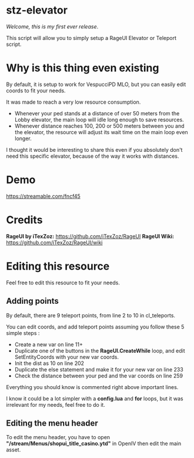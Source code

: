 # stz-elevator
*Welcome, this is my first ever release*. 

This script will allow you to simply setup a RageUI Elevator or Teleport script.

# Why is this thing even existing
By default, it is setup to work for VespucciPD MLO, but you can easily edit coords to fit your needs.

It was made to reach a very low resource consumption.
- Whenever your ped stands at a distance of over 50 meters from the Lobby elevator, the main loop will idle long enough to save resources.
- Whenever distance reaches 100, 200 or 500 meters between you and the elevator, the resource will adjust its wait time on the main loop even longer.

I thought it would be interesting to share this even if you absolutely don't need this specific elevator, because of the way it works with distances.

# Demo
https://streamable.com/fncf45

# Credits
**RageUI by iTexZoz:**
https://github.com/iTexZoz/RageUI
**RageUI Wiki:**
https://github.com/iTexZoz/RageUI/wiki

# Editing this resource
Feel free to edit this resource to fit your needs.

## Adding points
By default, there are 9 teleport points, from line 2 to 10 in cl_teleports. 

You can edit coords, and add teleport points assuming you follow these 5 simple steps :
- Create a new var on line 11+
- Duplicate one of the buttons in the **RageUI.CreateWhile** loop, and edit SetEntityCoords with your new var coords.
- Init the dist as 10 on line 202
- Duplicate the else statement and make it for your new var on line 233
- Check the distance between your ped and the var coords on line 259

Everything you should know is commented right above important lines.

I know it could be a lot simpler with a **config.lua** and **for** loops, but it was irrelevant for my needs, feel free to do it.

## Editing the menu header

To edit the menu header, you have to open **"/stream/Menus/shopui_title_casino.ytd"** in OpenIV then edit the main asset.
